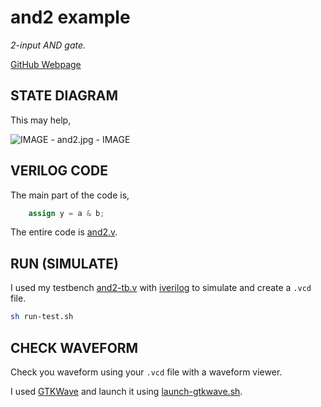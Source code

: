 # and2 example

_2-input AND gate._

[GitHub Webpage](https://jeffdecola.github.io/my-systemverilog-examples/)

## STATE DIAGRAM

This may help,

![IMAGE - and2.jpg - IMAGE](../../../docs/pics/and2.jpg)

## VERILOG CODE

The main part of the code is,

```verilog
    assign y = a & b;
```

The entire code is
[and2.v](and2.v).

## RUN (SIMULATE)

I used my testbench
[and2-tb.v](and2-tb.v) with
[iverilog](https://github.com/JeffDeCola/my-cheat-sheets/tree/master/hardware/tools/simulation/iverilog-cheat-sheet)
to simulate and create a `.vcd` file.

```bash
sh run-test.sh
```

## CHECK WAVEFORM

Check you waveform using your `.vcd` file with a waveform viewer.

I used [GTKWave](https://github.com/JeffDeCola/my-cheat-sheets/tree/master/hardware/tools/simulation/gtkwave-cheat-sheet)
and launch it using
[launch-gtkwave.sh](launch-gtkwave.sh).
